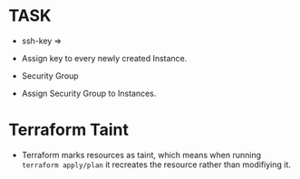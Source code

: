 # TASK

- ssh-key =>

- Assign key to every newly created Instance. 

- Security Group 

- Assign Security Group to Instances.


# Terraform Taint 
- Terraform marks resources as taint, which means when running `terraform apply/plan` it recreates the resource rather than modifiying it. 


